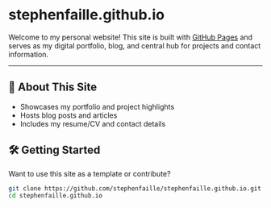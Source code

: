 # stephenfaille.github.io

Welcome to my personal website! This site is built with [GitHub Pages](https://pages.github.com/) and serves as my digital portfolio, blog, and central hub for projects and contact information.

---

## 🚀 About This Site

- Showcases my portfolio and project highlights
- Hosts blog posts and articles
- Includes my resume/CV and contact details

## 🛠️ Getting Started

Want to use this site as a template or contribute?

```bash
git clone https://github.com/stephenfaille/stephenfaille.github.io.git
cd stephenfaille.github.io